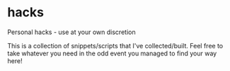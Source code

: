 # hacks
Personal hacks - use at your own discretion

This is a collection of snippets/scripts that I've collected/built. 
Feel free to take whatever you need in the odd event you managed to find your way here!
